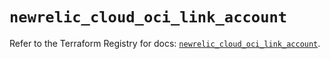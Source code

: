 # `newrelic_cloud_oci_link_account`

Refer to the Terraform Registry for docs: [`newrelic_cloud_oci_link_account`](https://registry.terraform.io/providers/newrelic/newrelic/3.70.4/docs/resources/cloud_oci_link_account).
